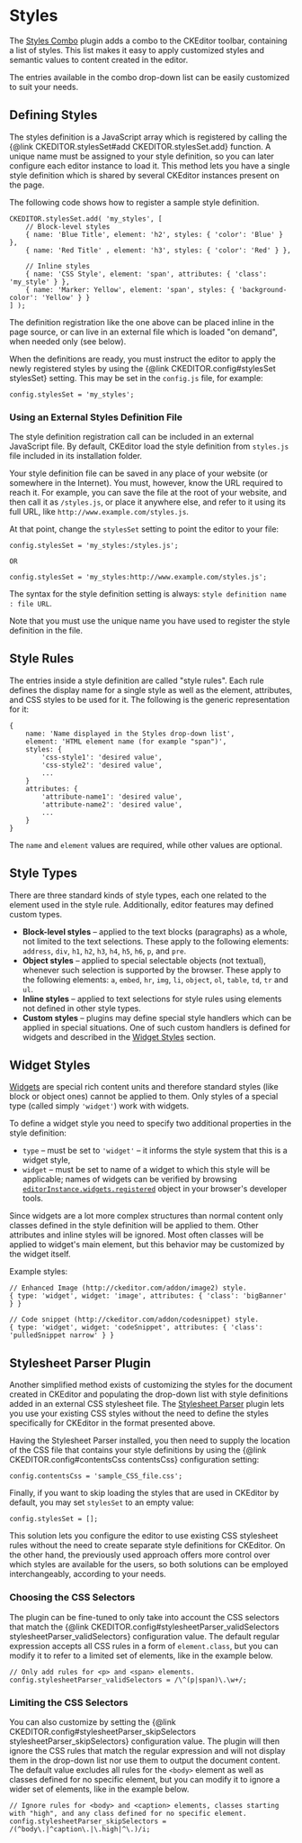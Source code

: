 Styles
======

The [Styles Combo](http://ckeditor.com/addon/stylescombo) plugin adds a combo to the CKEditor toolbar, containing a list of styles. This list makes it easy to apply customized styles and semantic values to content created in the editor.

The entries available in the combo drop-down list can be easily customized to suit your needs.

Defining Styles
---------------

The styles definition is a JavaScript array which is registered by calling the {@link CKEDITOR.stylesSet#add CKEDITOR.stylesSet.add} function. A unique name must be assigned to your style definition, so you can later configure each editor instance to load it. This method lets you have a single style definition which is shared by several CKEditor instances present on the page.

The following code shows how to register a sample style definition.

	CKEDITOR.stylesSet.add( 'my_styles', [
		// Block-level styles
		{ name: 'Blue Title', element: 'h2', styles: { 'color': 'Blue' } },
		{ name: 'Red Title' , element: 'h3', styles: { 'color': 'Red' } },

		// Inline styles
		{ name: 'CSS Style', element: 'span', attributes: { 'class': 'my_style' } },
		{ name: 'Marker: Yellow', element: 'span', styles: { 'background-color': 'Yellow' } }
	] );

The definition registration like the one above can be placed inline in the page source, or can live in an external file which is loaded "on demand", when needed only (see below).

When the definitions are ready, you must instruct the editor to apply the newly registered styles by using the {@link CKEDITOR.config#stylesSet stylesSet} setting. This may be set in the `config.js` file, for example:

	config.stylesSet = 'my_styles';

### Using an External Styles Definition File

The style definition registration call can be included in an external JavaScript file. By default, CKEditor load the style definition from `styles.js` file included in its installation folder.

Your style definition file can be saved in any place of your website (or somewhere in the Internet). You must, however, know the URL required to reach it. For example, you can save the file at the root of your website, and then call it as `/styles.js`, or place it anywhere else, and refer to it using its full URL, like `http://www.example.com/styles.js`.

At that point, change the `stylesSet` setting to point the editor to your file:

	config.stylesSet = 'my_styles:/styles.js';

	OR

	config.stylesSet = 'my_styles:http://www.example.com/styles.js';

The syntax for the style definition setting is always: `style definition name : file URL`.

Note that you must use the unique name you have used to register the style definition in the file.

Style Rules
-----------

The entries inside a style definition are called "style rules". Each rule defines the display name for a single style as well as the element, attributes, and CSS styles to be used for it. The following is the generic representation for it:

	{
		name: 'Name displayed in the Styles drop-down list',
		element: 'HTML element name (for example "span")',
		styles: {
			'css-style1': 'desired value',
			'css-style2': 'desired value',
			...
		}
		attributes: {
			'attribute-name1': 'desired value',
			'attribute-name2': 'desired value',
			...
		}
	}

The `name` and `element` values are required, while other values are optional.

Style Types
-----------

There are three standard kinds of style types, each one related to the element used in the style rule. Additionally, editor features may defined custom types.

* **Block-level styles** – applied to the text blocks (paragraphs) as a whole, not limited to the text selections. These apply to the following elements: `address`, `div`, `h1`, `h2`, `h3`, `h4`, `h5`, `h6`, `p`, and `pre`.
* **Object styles** – applied to special selectable objects (not textual), whenever such selection is supported by the browser. These apply to the following elements: `a`, `embed`, `hr`, `img`, `li`, `object`, `ol`, `table`, `td`, `tr` and `ul`.
* **Inline styles** – applied to text selections for style rules using elements not defined in other style types.
* **Custom styles** – plugins may define special style handlers which can be applied in special situations. One of such custom handlers is defined for widgets and described in the [Widget Styles](#!/guide/dev_styles-section-widget-styles) section.

Widget Styles
-------------

[Widgets](#!/guide/dev_widgets) are special rich content units and therefore standard styles (like block or object ones) cannot be applied to them. Only styles of a special type (called simply `'widget'`) work with widgets.

To define a widget style you need to specify two additional properties in the style definition:

* `type` &ndash; must be set to `'widget'` &ndash; it informs the style system that this is a widget style,
* `widget` &ndash; must be set to name of a widget to which this style will be applicable; names of widgets can be verified by browsing [`editorInstance.widgets.registered`](#!/api/CKEDITOR.plugins.widget.repository-property-registered) object in your browser's developer tools.

Since widgets are a lot more complex structures than normal content only classes defined in the style definition will be applied to them. Other attributes and inline styles will be ignored. Most often classes will be applied to widget's main element, but this behavior may be customized by the widget itself.

Example styles:

	// Enhanced Image (http://ckeditor.com/addon/image2) style.
	{ type: 'widget', widget: 'image', attributes: { 'class': 'bigBanner' } }

	// Code snippet (http://ckeditor.com/addon/codesnippet) style.
	{ type: 'widget', widget: 'codeSnippet', attributes: { 'class': 'pulledSnippet narrow' } }

Stylesheet Parser Plugin
------------------------

Another simplified method exists of customizing the styles for the document created in CKEditor and populating the drop-down list with style definitions added in an external CSS stylesheet file. The [Stylesheet Parser](http://ckeditor.com/addon/stylesheetparser) plugin lets you use your existing CSS styles without the need to define the styles specifically for CKEditor in the format presented above.

Having the Stylesheet Parser installed, you then need to supply the location of the CSS file that contains your style definitions by using the {@link CKEDITOR.config#contentsCss contentsCss} configuration setting:

	config.contentsCss = 'sample_CSS_file.css';

Finally, if you want to skip loading the styles that are used in CKEditor by default, you may set `stylesSet` to an empty value:

	config.stylesSet = [];

This solution lets you configure the editor to use existing CSS stylesheet rules without the need to create separate style definitions for CKEditor. On the other hand, the previously used approach offers more control over which styles are available for the users, so both solutions can be employed interchangeably, according to your needs.

### Choosing the CSS Selectors

The plugin can be fine-tuned to only take into account the CSS selectors that match the {@link CKEDITOR.config#stylesheetParser_validSelectors stylesheetParser_validSelectors} configuration value. The default regular expression accepts all CSS rules in a form of `element.class`, but you can modify it to refer to a limited set of elements, like in the example below.

	// Only add rules for <p> and <span> elements.
	config.stylesheetParser_validSelectors = /\^(p|span)\.\w+/;

### Limiting the CSS Selectors

You can also customize by setting the {@link CKEDITOR.config#stylesheetParser_skipSelectors stylesheetParser_skipSelectors} configuration value. The plugin will then ignore the CSS rules that match the regular expression and will not display them in the drop-down list nor use them to output the document content. The default value excludes all rules for the `<body>` element as well as classes defined for no specific element, but you can modify it to ignore a wider set of elements, like in the example below.

	// Ignore rules for <body> and <caption> elements, classes starting with "high", and any class defined for no specific element.
	config.stylesheetParser_skipSelectors = /(^body\.|^caption\.|\.high|^\.)/i;
